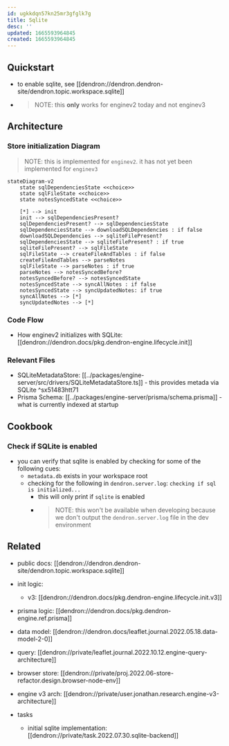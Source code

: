 ```yaml
---
id: ugkkdqn57kn25mr3gfglk7g
title: Sqlite
desc: ''
updated: 1665593964845
created: 1665593964845
---
```


## Quickstart
- to enable sqlite, see [[dendron://dendron.dendron-site/dendron.topic.workspace.sqlite]]
- > NOTE: this **only** works for enginev2 today and not enginev3

## Architecture

### Store initialization Diagram
> NOTE: this is implemented for `enginev2`. it has not yet been implemented for `enginev3`
```mermaid
stateDiagram-v2
    state sqlDependenciesState <<choice>>
    state sqlFileState <<choice>>
    state notesSyncedState <<choice>>

    [*] --> init
    init --> sqlDependenciesPresent?
    sqlDependenciesPresent? --> sqlDependenciesState
    sqlDependenciesState --> downloadSQLDependencies : if false
    downloadSQLDependencies --> sqliteFilePresent?
    sqlDependenciesState --> sqliteFilePresent? : if true
    sqliteFilePresent? --> sqlFileState
    sqlFileState --> createFileAndTables : if false
    createFileAndTables --> parseNotes
    sqlFileState --> parseNotes : if true
    parseNotes --> notesSyncedBefore?
    notesSyncedBefore? --> notesSyncedState
    notesSyncedState --> syncAllNotes : if false
    notesSyncedState --> syncUpdatedNotes: if true
    syncAllNotes --> [*]
    syncUpdatedNotes --> [*]
```

### Code Flow
- How enginev2 initializes with SQLite: [[dendron://dendron.docs/pkg.dendron-engine.lifecycle.init]]

### Relevant Files
- SQLiteMetadataStore: [[../packages/engine-server/src/drivers/SQLiteMetadataStore.ts]] - this provides metada via SQLite ^sx51483htt71
- Prisma Schema: [[../packages/engine-server/prisma/schema.prisma]] - what is currently indexed at startup 

## Cookbook

### Check if SQLite is enabled
- you can verify that sqlite is enabled by checking for some of the following cues:
    - `metadata.db` exists in your workspace root
    - checking for the following in `dendron.server.log`: `checking if sql is initialized...`
        - this will only print if `sqlite` is enabled
        - > NOTE: this won't be available when developing because we don't output the `dendron.server.log` file in the dev environment

## Related
- public docs: [[dendron://dendron.dendron-site/dendron.topic.workspace.sqlite]]

- init logic: 
    - v3: [[dendron://dendron.docs/pkg.dendron-engine.lifecycle.init.v3]]

- prisma logic: [[dendron://dendron.docs/pkg.dendron-engine.ref.prisma]]
- data model: [[dendron://dendron.docs/leaflet.journal.2022.05.18.data-model-2-0]]
- query: [[dendron://private/leaflet.journal.2022.10.12.engine-query-architecture]]
- browser store: [[dendron://private/proj.2022.06-store-refactor.design.browser-node-env]]
- engine v3 arch: [[dendron://private/user.jonathan.research.engine-v3-architecture]]

- tasks
    - initial sqlite implementation: [[dendron://private/task.2022.07.30.sqlite-backend]]